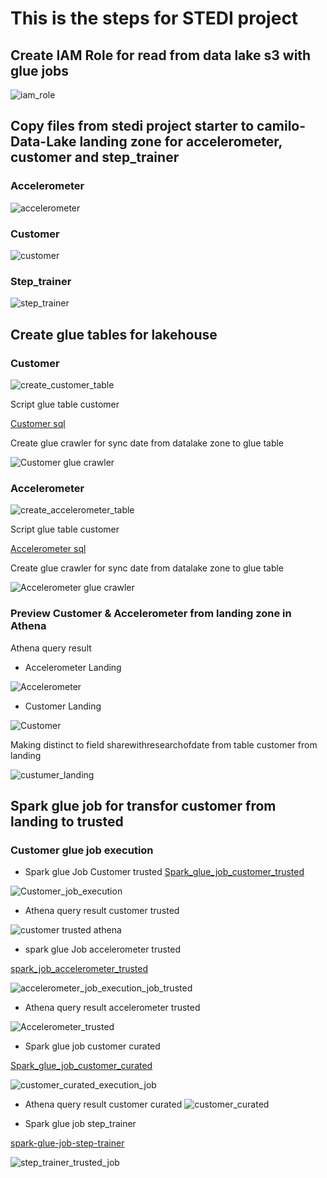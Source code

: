 # This is the steps for STEDI project 

## Create IAM Role for read from data lake s3 with glue jobs

![iam_role](./image/Captura%20de%20Pantalla%202023-07-14%20a%20la(s)%204.03.31%20a.m..png)

## Copy files from stedi project starter to camilo-Data-Lake landing zone for accelerometer, customer and step_trainer


### Accelerometer

![accelerometer](./image/Captura%20de%20Pantalla%202023-07-13%20a%20la(s)%2011.57.37%20p.m..png)


### Customer

![customer](./image/Captura%20de%20Pantalla%202023-07-14%20a%20la(s)%2012.07.23%20a.m..png)

### Step_trainer

![step_trainer](./image/Captura%20de%20Pantalla%202023-07-14%20a%20la(s)%2012.09.43%20a.m..png)


## Create glue tables for lakehouse 

### Customer

![create_customer_table](./image/Captura%20de%20Pantalla%202023-07-14%20a%20la(s)%2012.58.17%20a.m..png)


Script glue table customer

[Customer sql](./sql/customer_landing.sql)

Create glue crawler for sync date from datalake zone to glue table

![Customer glue crawler](./image/Captura%20de%20Pantalla%202023-07-14%20a%20la(s)%2012.58.17%20a.m..png)

### Accelerometer

![create_accelerometer_table](./image/Captura%20de%20Pantalla%202023-07-14%20a%20la(s)%201.19.10%20a.m..png)


Script glue table customer

[Accelerometer sql](./sql/accelerometer_landing.sql)

Create glue crawler for sync date from datalake zone to glue table

![Accelerometer glue crawler](./image/Captura%20de%20Pantalla%202023-07-14%20a%20la(s)%201.13.00%20a.m..png)


### Preview Customer & Accelerometer from landing zone in Athena

Athena query result

* Accelerometer Landing

![Accelerometer](./image/Captura%20de%20Pantalla%202023-07-14%20a%20la(s)%201.21.53%20a.m..png)


* Customer Landing

![Customer](./image/Captura%20de%20Pantalla%202023-07-14%20a%20la(s)%2011.16.59%20a.m..png)

Making distinct to field sharewithresearchofdate from table customer from landing

![custumer_landing](./image/Captura%20de%20Pantalla%202023-07-14%20a%20la(s)%2012.30.16%20p.m..png)

## Spark glue job for transfor customer from landing to trusted

### Customer glue job execution

* Spark glue Job Customer trusted
[Spark_glue_job_customer_trusted](./glue/customer_trusted-etl-spark.py)

![Customer_job_execution](./image/Captura%20de%20Pantalla%202023-07-14%20a%20la(s)%202.02.45%20a.m..png)

* Athena query result customer trusted

![customer trusted athena](./image/customer_trusted.png)

* spark glue Job accelerometer trusted

[spark_job_accelerometer_trusted](./glue/accelerometer_trusted.py)

![accelerometer_job_execution_job_trusted](./image/Captura%20de%20Pantalla%202023-07-14%20a%20la(s)%208.34.07%20a.m..png)

* Athena query result accelerometer trusted

![Accelerometer_trusted](./image/accelerometer_trusted.png)


* Spark glue job customer curated

[Spark_glue_job_customer_curated](./glue/customer_curated-etl-spark.py)

![customer_curated_execution_job](./image/Captura%20de%20Pantalla%202023-07-14%20a%20la(s)%203.49.00%20a.m..png)

* Athena query result customer curated
![customer_curated](./image/customer_curated.png)

* Spark glue job step_trainer

[spark-glue-job-step-trainer](./glue/step_trainer_trusted-etl-apark.py)

![step_trainer_trusted_job](./image/Captura%20de%20Pantalla%202023-07-14%20a%20la(s)%204.22.23%20a.m..png)


